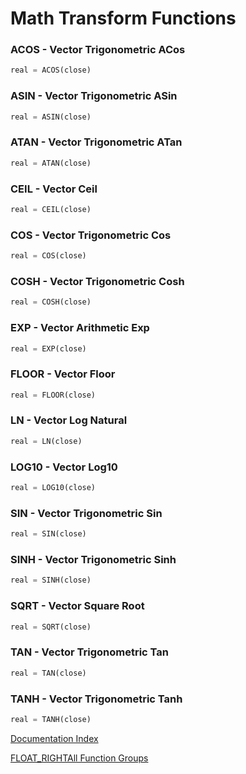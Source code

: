 # Math Transform Functions
### ACOS - Vector Trigonometric ACos
```python
real = ACOS(close)
```

### ASIN - Vector Trigonometric ASin
```python
real = ASIN(close)
```

### ATAN - Vector Trigonometric ATan
```python
real = ATAN(close)
```

### CEIL - Vector Ceil
```python
real = CEIL(close)
```

### COS - Vector Trigonometric Cos
```python
real = COS(close)
```

### COSH - Vector Trigonometric Cosh
```python
real = COSH(close)
```

### EXP - Vector Arithmetic Exp
```python
real = EXP(close)
```

### FLOOR - Vector Floor
```python
real = FLOOR(close)
```

### LN - Vector Log Natural
```python
real = LN(close)
```

### LOG10 - Vector Log10
```python
real = LOG10(close)
```

### SIN - Vector Trigonometric Sin
```python
real = SIN(close)
```

### SINH - Vector Trigonometric Sinh
```python
real = SINH(close)
```

### SQRT - Vector Square Root
```python
real = SQRT(close)
```

### TAN - Vector Trigonometric Tan
```python
real = TAN(close)
```

### TANH - Vector Trigonometric Tanh
```python
real = TANH(close)
```


[Documentation Index](../doc_index.md)

[FLOAT_RIGHTAll Function Groups](../funcs.md)